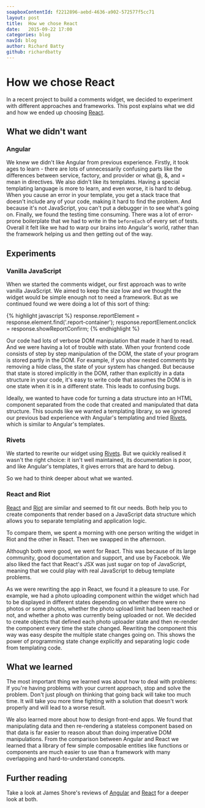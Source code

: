 ```yaml
---
soapboxContentId: f2212896-aebd-4636-a902-572577f5cc71
layout: post
title:  How we chose React
date:   2015-09-22 17:00
categories: blog
navId: blog
author: Richard Batty
github: richardbatty
---
```



# How we chose React

In a recent project to build a comments widget, we decided to experiment with different approaches and frameworks. This post explains what we did and how we ended up choosing [React](https://facebook.github.io/react/).

## What we didn't want

### Angular

We knew we didn't like Angular from previous experience. Firstly, it took ages to learn - there are lots of unnecessarily confusing parts like the differences between service, factory, and provider or what @, &, and = mean in directives. We also didn't like its templates. Having a special templating language is more to learn, and even worse, it is hard to debug. When you cause an error in your template, you get a stack trace that doesn't include any of your code, making it hard to find the problem. And because it's not JavaScript, you can't put a debugger in to see what's going on. Finally, we found the testing time consuming. There was a lot of error-prone boilerplate that we had to write in the `beforeEach` of every set of tests. Overall it felt like we had to warp our brains into Angular's world, rather than the framework helping us and then getting out of the way.

## Experiments

### Vanilla JavaScript

When we started the comments widget, our first approach was to write vanilla JavaScript. We aimed to keep the size low and we thought the widget would be simple enough not to need a framework. But as we continued found we were doing a lot of this sort of thing:

{% highlight javascript %}
response.reportElement = response.element.find('.report-container');
response.reportElement.onclick = response.showReportConfirm;
{% endhighlight %}

Our code had lots of verbose DOM manipulation that made it hard to read. And we were having a lot of trouble with state. When your frontend code consists of step by step manipulation of the DOM, the state of your program is stored partly in the DOM. For example, if you show nested comments by removing a hide class, the state of your system has changed. But because that state is stored implicitly in the DOM, rather than explicitly in a data structure in your code, it's easy to write code that assumes the DOM is in one state when it is in a different state. This leads to confusing bugs.

Ideally, we wanted to have code for turning a data structure into an HTML component separated from the code that created and manipulated that data structure. This sounds like we wanted a templating library, so we ignored our previous bad experience with Angular's templating and tried [Rivets](https://github.com/mikeric/rivets), which is similar to Angular's templates.

### Rivets

We started to rewrite our widget using [Rivets](https://github.com/mikeric/rivets). But we quickly realised it wasn't the right choice: it isn't well maintained, its documentation is poor, and like Angular's templates, it gives errors that are hard to debug.

So we had to think deeper about what we wanted.

### React and Riot

[React](https://facebook.github.io/react/) and [Riot](http://riotjs.com/) are similar and seemed to fit our needs. Both help you to create components that render based on a JavaScript data structure which allows you to separate templating and application logic.

To compare them, we spent a morning with one person writing the widget in Riot and the other in React. Then we swapped in the afternoon.

Although both were good, we went for React. This was because of its large community, good documentation and support, and use by Facebook. We also liked the fact that React's JSX was just sugar on top of JavaScript, meaning that we could play with real JavaScript to debug template problems.

As we were rewriting the app in React, we found it a pleasure to use. For example, we had a photo uploading component within the widget which had to be displayed in different states depending on whether there were no photos or some photos, whether the photo upload limit had been reached or not, and whether a photo was currently being uploaded or not. We decided to create objects that defined each photo uploader state and then re-render the component every time the state changed. Rewriting the component this way was easy despite the multiple state changes going on. This shows the power of programming state change explicitly and separating logic code from templating code.

## What we learned

The most important thing we learned was about how to deal with problems: If you're having problems with your current approach, stop and solve the problem. Don't just plough on thinking that going back will take too much time. It will take you more time fighting with a solution that doesn't work properly and will lead to a worse result.

We also learned more about how to design front-end apps. We found that manipulating data and then re-rendering a stateless component based on that data is far easier to reason about than doing imperative DOM manipulations. From the comparison between Angular and React we learned that a library of few simple composable entities like functions or components are much easier to use than a framework with many overlapping and hard-to-understand concepts.

## Further reading

Take a look at James Shore's reviews of [Angular](http://www.letscodejavascript.com/v3/blog/2015/01/Angular_review) and [React](http://www.letscodejavascript.com/v3/blog/2014/09/react_review) for a deeper look at both.

